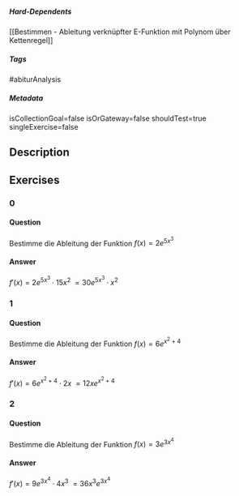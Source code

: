 ##### Hard-Dependents
[[Bestimmen - Ableitung verknüpfter E-Funktion mit Polynom über Kettenregel]]
##### Tags
#abiturAnalysis
##### Metadata
isCollectionGoal=false
isOrGateway=false
shouldTest=true
singleExercise=false
## Description
 
## Exercises
### 0
#### Question
Bestimme die Ableitung der Funktion $f(x)=2e^{5x^3}$
#### Answer
$f'(x)=2e^{5x^3}\cdot 15x^2$
$=30e^{5x^3}\cdot x^2$
### 1
#### Question
Bestimme die Ableitung der Funktion $f(x)=6e^{x^2+4}$
#### Answer
$f'(x)=6e^{x^2+4}\cdot 2x$
$=12xe^{x^2+4}$
### 2
#### Question
Bestimme die Ableitung der Funktion $f(x)=3e^{3x^4}$
#### Answer
$f'(x)=9e^{3x^4}\cdot 4x^3$
$=36x^3e^{3x^4}$
